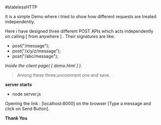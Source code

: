 

#statelessHTTP

 It is a simple Demo where i tried to show how different requests are treated independently.

 Here i have designed three different POST APIs which acts independently on calling [ from anywhere ] .
 Their signatures are like:
- post("/message");
- post("/x/y/z/message");
- post("/abc/message");

*Inside the client page( [ demo.html ] ).*
> <form action="/message" method="post">
> <form action="/x/y/z/message" method="post">
> <form action="/abc/message" method="post"> 
> Among these three;uncomment one  and save.


**server starts**
- node server.js

Opening the link : [localhost:8000] on the browser [Type a message and click on Send Button].

**Thank You**



